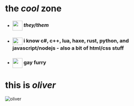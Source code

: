 # the *cool* zone

- ### <img src="https://user-images.githubusercontent.com/98495978/218822414-9442d83e-6b71-4379-a3ee-9ea2b6814075.png" align="center" width="32" height="32"> *they/them*
- ### <img src="https://user-images.githubusercontent.com/98495978/218823284-c87c9a2f-ac1f-4732-9b52-934e46adcfe8.png" align="center" width="32" height="24"> i know c#, c++, lua, haxe, rust, python, and javascript/nodejs - also a bit of html/css stuff
- ### <img src="https://user-images.githubusercontent.com/98495978/218823428-63a53faf-482b-4b8a-9295-e2a18f51a37b.png" align="center" width="32" height="32"> gay furry

# this is *oliver*
![oliver](https://user-images.githubusercontent.com/98495978/218823670-366d6f3b-44a2-4951-b2af-f51ae551b8b4.png)
